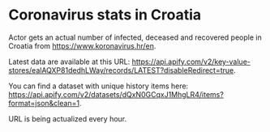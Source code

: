 # Coronavirus stats in Croatia

Actor gets an actual number of infected, deceased and recovered people in Croatia from https://www.koronavirus.hr/en.

Latest data are available at this URL: https://api.apify.com/v2/key-value-stores/ealAQXP81dedhLWay/records/LATEST?disableRedirect=true.

You can find a dataset with unique history items here: https://api.apify.com/v2/datasets/dQxN0GCqxJ1MhgLR4/items?format=json&clean=1.

URL is being actualized every hour.
